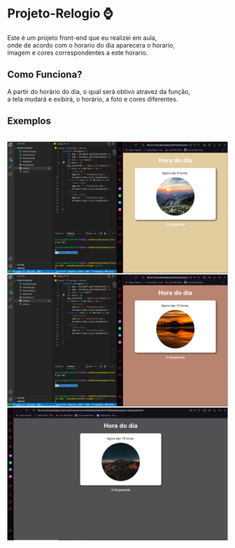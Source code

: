 
<h1> Projeto-Relogio ⌚</h1>

Este é um projeto front-end que eu realizei em aula, <br>
onde de acordo com o horario do dia aparecera o horario, <br>
imagem e cores correspondentes a este horario. 
<br>
<h2>Como Funciona?</h2>
A partir do horário do dia, o qual será obtivo atravez da função,<br>
a tela mudará e exibirá, o horário, a foto e cores diferentes. 
<br>
<h2>Exemplos</h2>
<br>
<img src = "https://github.com/Kivyan/projeto-relogio/blob/master/imagens-README/2023-11-24%20(1).png">
<br>
<img src = "https://github.com/Kivyan/projeto-relogio/blob/master/imagens-README/2023-11-24%20(2).png">
<br>
<img src = "https://github.com/Kivyan/projeto-relogio/blob/master/imagens-README/2023-11-24.png">


